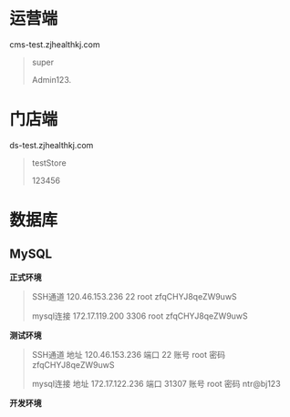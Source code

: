 # 运营端

cms-test.zjhealthkj.com

>super
>
>Admin123.



# 门店端

ds-test.zjhealthkj.com

>testStore
>
>123456





# 数据库

## MySQL

**正式环境**

> SSH通道
> 120.46.153.236
> 22
> root
> zfqCHYJ8qeZW9uwS
>
> mysql连接
> 172.17.119.200
> 3306
> root
> zfqCHYJ8qeZW9uwS

**测试环境**

> SSH通道
> 地址 120.46.153.236
> 端口 22
> 账号 root
> 密码 zfqCHYJ8qeZW9uwS
>
> mysql连接
> 地址 172.17.122.236
> 端口 31307
> 账号 root
> 密码 ntr@bj123

**开发环境**

> 

